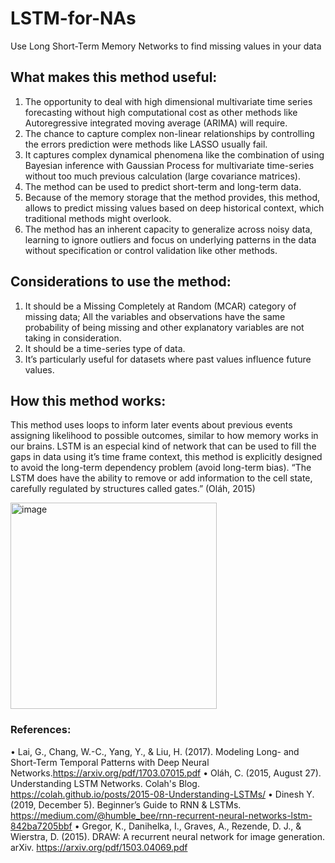 # LSTM-for-NAs
Use Long Short-Term Memory Networks to find missing values in your data

## What makes this method useful:

1.	The opportunity to deal with high dimensional multivariate time series forecasting without high computational cost as other methods like Autoregressive integrated moving average (ARIMA) will require. 
2.	The chance to capture complex non-linear relationships by controlling the errors prediction were methods like LASSO usually fail. 
3.	It captures complex dynamical phenomena like the combination of using Bayesian inference with Gaussian Process for multivariate time-series without too much previous calculation (large covariance matrices). 
4.	The method can be used to predict short-term and long-term data.
5.	Because of the memory storage that the method provides, this method, allows to predict missing values based on deep historical context, which traditional methods might overlook. 
6.	The method has an inherent capacity to generalize across noisy data, learning to ignore outliers and focus on underlying patterns in the data without specification or control validation like other methods.
   
## Considerations to use the method:

1.	It should be a Missing Completely at Random (MCAR) category of missing data; All the variables and observations have the same probability of being missing and other explanatory variables are not taking in consideration.
2.	It should be a time-series type of data.
3.	It’s particularly useful for datasets where past values influence future values.

## How this method works:

This method uses loops to inform later events about previous events assigning likelihood to possible outcomes, similar to how memory works in our brains. LSTM is an especial kind of network that can be used to fill the gaps in data using it’s time frame context, this method is explicitly designed to avoid the long-term dependency problem (avoid long-term bias). “The LSTM does have the ability to remove or add information to the cell state, carefully regulated by structures called gates.” (Oláh, 2015)

<img width="330" alt="image" src="https://github.com/Mhernandel/LSTM-for-NAs/assets/71413078/5991a687-44eb-4587-ada1-aba87581ce7a">

### References:
•	Lai, G., Chang, W.-C., Yang, Y., & Liu, H. (2017). Modeling Long- and Short-Term Temporal Patterns with Deep Neural Networks.https://arxiv.org/pdf/1703.07015.pdf
•	Oláh, C. (2015, August 27). Understanding LSTM Networks. Colah's Blog. https://colah.github.io/posts/2015-08-Understanding-LSTMs/
•	Dinesh Y. (2019, December 5). Beginner’s Guide to RNN & LSTMs. https://medium.com/@humble_bee/rnn-recurrent-neural-networks-lstm-842ba7205bbf
•	Gregor, K., Danihelka, I., Graves, A., Rezende, D. J., & Wierstra, D. (2015). DRAW: A recurrent neural network for image generation. arXiv. https://arxiv.org/pdf/1503.04069.pdf







